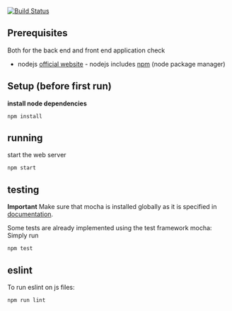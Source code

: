 [![Build Status](https://travis-ci.org/Rostlab/JS18_ProjectB_Group4.svg?branch=develop)](https://travis-ci.org/Rostlab/JS18_ProjectB_Group4)

## Prerequisites

Both for the back end and front end application check

* nodejs [official website](https://nodejs.org/en/) - nodejs includes [npm](https://www.npmjs.com/) (node package manager)

## Setup (before first run)

**install node dependencies**

```
npm install
```

## running

start the web server

```
npm start
```

## testing

**Important** Make sure that mocha is installed globally as it is specified in [documentation](https://mochajs.org/#installation).

Some tests are already implemented using the test framework mocha: Simply run

```
npm test
```

## eslint

To run eslint on js files: 

```
npm run lint
````